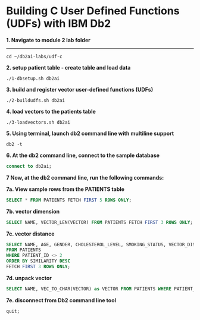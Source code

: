 # Building C User Defined Functions (UDFs) with IBM Db2
**1. Navigate to module 2 lab folder**
****
```shell
cd ~/db2ai-labs/udf-c
```

**2. setup patient table - create table and load data**
```shell
./1-dbsetup.sh db2ai
```

**3. build and register vector user-defined functions (UDFs)**
```shell
./2-buildudfs.sh db2ai
```

**4. load vectors to the patients table**
```shell
./3-loadvectors.sh db2ai
```

**5. Using terminal, launch db2 command line with multiline support**
```shell
db2 -t
```

**6. At the db2 command line, connect to the sample database**
```sql
connect to db2ai;
```

**7 Now, at the db2 command line, run the following commands:**

**7a. View sample rows from the PATIENTS table**
```sql
SELECT * FROM PATIENTS FETCH FIRST 5 ROWS ONLY;
```

**7b. vector dimension**
```sql
SELECT NAME, VECTOR_LEN(VECTOR) FROM PATIENTS FETCH FIRST 3 ROWS ONLY;
```

**7c. vector distance**
```sql
SELECT NAME, AGE, GENDER, CHOLESTEROL_LEVEL, SMOKING_STATUS, VECTOR_DISTANCE((SELECT VECTOR FROM PATIENTS WHERE PATIENT_ID = 2), VECTOR) as SIMILARITY
FROM PATIENTS
WHERE PATIENT_ID <> 2
ORDER BY SIMILARITY DESC
FETCH FIRST 3 ROWS ONLY;
```

**7d. unpack vector**
```sql
SELECT NAME, VEC_TO_CHAR(VECTOR) as VECTOR FROM PATIENTS WHERE PATIENT_ID = 2;
```

**7e. disconnect from Db2 command line tool**
```sql
quit;
```
